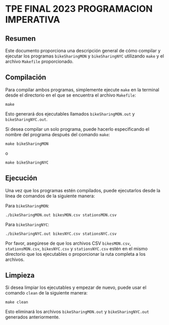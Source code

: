 # TPE FINAL 2023 PROGRAMACION IMPERATIVA

## Resumen

Este documento proporciona una descripción general de cómo compilar y ejecutar los programas `bikeSharingMON` y `bikeSharingNYC` utilizando `make` y el archivo `Makefile` proporcionado.

## Compilación

Para compilar ambos programas, simplemente ejecute `make` en la terminal desde el directorio en el que se encuentra el archivo `Makefile`:

```
make
```

Esto generará dos ejecutables llamados `bikeSharingMON.out` y `bikeSharingNYC.out`.

Si desea compilar un solo programa, puede hacerlo especificando el nombre del programa después del comando `make`:

```
make bikeSharingMON
```

o 

```
make bikeSharingNYC
```

## Ejecución

Una vez que los programas estén compilados, puede ejecutarlos desde la línea de comandos de la siguiente manera:

Para `bikeSharingMON`:

```
./bikeSharingMON.out bikesMON.csv stationsMON.csv
```

Para `bikeSharingNYC`:

```
./bikeSharingNYC.out bikesNYC.csv stationsNYC.csv
```

Por favor, asegúrese de que los archivos CSV `bikesMON.csv`, `stationsMON.csv`, `bikesNYC.csv` y `stationsNYC.csv` estén en el mismo directorio que los ejecutables o proporcionar la ruta completa a los archivos.

## Limpieza

Si desea limpiar los ejecutables y empezar de nuevo, puede usar el comando `clean` de la siguiente manera:

```
make clean
```

Esto eliminará los archivos `bikeSharingMON.out` y `bikeSharingNYC.out` generados anteriormente.

